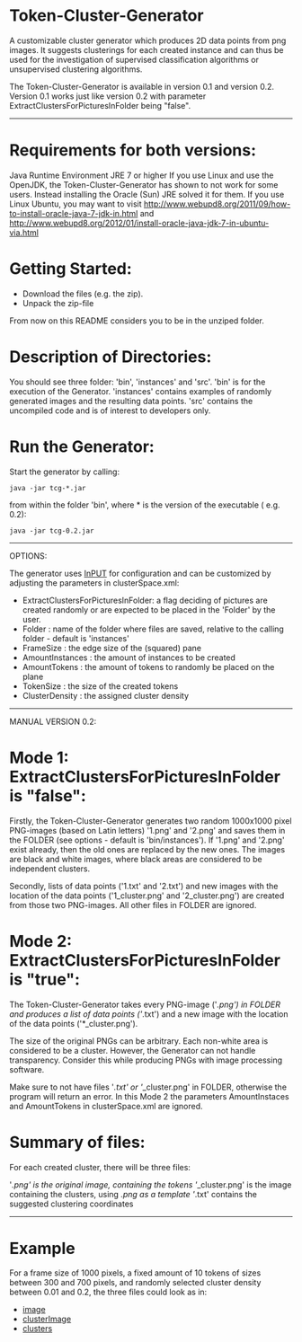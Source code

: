 Token-Cluster-Generator
=======================

A customizable cluster generator which produces 2D data points from png images.
It suggests clusterings for each created instance and can thus be used for the investigation of supervised classification algorithms or unsupervised clustering algorithms.

The Token-Cluster-Generator is available in version 0.1 and version 0.2. Version 0.1 works just like version 0.2 with parameter ExtractClustersForPicturesInFolder being "false".

----------------------

# Requirements for both versions:

Java Runtime Environment JRE 7 or higher
If you use Linux and use the OpenJDK, the Token-Cluster-Generator has shown to not work for some users. Instead installing the Oracle (Sun) JRE solved it for them.
If you use Linux Ubuntu, you may want to visit
	http://www.webupd8.org/2011/09/how-to-install-oracle-java-7-jdk-in.html
and
	http://www.webupd8.org/2012/01/install-oracle-java-jdk-7-in-ubuntu-via.html

# Getting Started:

- Download the files (e.g. the zip).
- Unpack the zip-file

From now on this README considers you to be in the unziped folder. 

# Description of Directories:

You should see three folder: 'bin', 'instances' and 'src'. 'bin' is for the execution of the Generator. 'instances' contains examples of randomly generated images and the resulting data points. 'src' contains the uncompiled code and is of interest to developers only.

# Run the Generator:

Start the generator by calling:

	java -jar tcg-*.jar

from within the folder 'bin', where \* is the version of the executable ( e.g. 0.2):

	java -jar tcg-0.2.jar

----------------------

OPTIONS:

The generator uses [InPUT](https://github.com/feldob/InPUT) for configuration and can be customized by adjusting the parameters in clusterSpace.xml:

* ExtractClustersForPicturesInFolder: a flag deciding of pictures are created randomly or are expected to be placed in the 'Folder' by the user.
* Folder : name of the folder where files are saved, relative to the calling folder - default is 'instances'
* FrameSize : the edge size of the (squared) pane
* AmountInstances : the amount of instances to be created
* AmountTokens : the amount of tokens to randomly be placed on the plane
* TokenSize : the size of the created tokens
* ClusterDensity : the assigned cluster density

----------------------

MANUAL VERSION 0.2:

# Mode 1: ExtractClustersForPicturesInFolder is "false":

Firstly, the Token-Cluster-Generator generates two random 1000x1000 pixel PNG-images (based on Latin letters) '1.png' and '2.png' and saves them in the FOLDER (see options - default is 'bin/instances'). If '1.png' and '2.png' exist already, then the old ones are replaced by the new ones. The images are black and white images, where black areas are considered to be independent clusters.

Secondly, lists of data points ('1.txt' and '2.txt') and new images with the location of the data points ('1_cluster.png' and '2_cluster.png') are created from those two PNG-images. All other files in FOLDER are ignored.

# Mode 2: ExtractClustersForPicturesInFolder is "true":

The Token-Cluster-Generator takes every PNG-image ('*.png') in FOLDER and produces a list of data points ('*.txt') and a new image with the location of the data points ('*_cluster.png').

The size of the original PNGs can be arbitrary. Each non-white area is considered to be a cluster. However, the Generator can not handle transparency. Consider this while producing PNGs with image processing software.

Make sure to not have files '*.txt' or '*_cluster.png' in FOLDER, otherwise the program will return an error. In this Mode 2 the parameters AmountInstaces and AmountTokens in clusterSpace.xml are ignored.

# Summary of files:

For each created cluster, there will be three files:

'*.png' is the original image, containing the tokens
'*_cluster.png' is the image containing the clusters, using *.png as a template
'*.txt' contains the suggested clustering coordinates

----------------------

# Example

For a frame size of 1000 pixels, a fixed amount of 10 tokens of sizes between 300 and 700 pixels, and randomly selected cluster density between 0.01 and 0.2, the three files could look as in:

* [image](https://github.com/feldob/Token-Cluster-Generator/blob/master/instances/1.png)
* [clusterImage](https://github.com/feldob/Token-Cluster-Generator/blob/master/instances/1_cluster.png)
* [clusters](https://github.com/feldob/Token-Cluster-Generator/blob/master/instances/1.txt)

